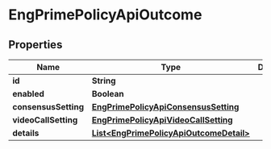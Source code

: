 
# EngPrimePolicyApiOutcome

## Properties
Name | Type | Description | Notes
------------ | ------------- | ------------- | -------------
**id** | **String** |  |  [optional]
**enabled** | **Boolean** |  |  [optional]
**consensusSetting** | [**EngPrimePolicyApiConsensusSetting**](EngPrimePolicyApiConsensusSetting.md) |  |  [optional]
**videoCallSetting** | [**EngPrimePolicyApiVideoCallSetting**](EngPrimePolicyApiVideoCallSetting.md) |  |  [optional]
**details** | [**List&lt;EngPrimePolicyApiOutcomeDetail&gt;**](EngPrimePolicyApiOutcomeDetail.md) |  |  [optional]



